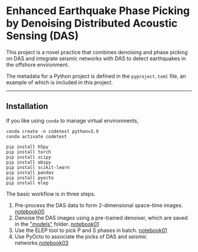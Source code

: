 # Enhanced Earthquake Phase Picking by Denoising Distributed Acoustic Sensing (DAS)

This project is a novel practice that combines denoising and phase picking on DAS and 
integrate seismic networks with DAS to detect earthquakes in the offshore environment. 

The metadata for a Python project is defined in the `pyproject.toml` file,
an example of which is included in this project.

----

## Installation

If you like using `conda` to manage virtual environments, 
```
conda create -n codetest python=3.9
conda activate codetest

pip install h5py
pip install torch
pip install scipy
pip install obspy
pip install scikit-learn
pip install pandas
pip install pyocto
pip install elep
```


The basic workflow is in three steps.

1. Pre-process the DAS data to form 2-dimensional space-time images. [notebook00]
2. Denoise the DAS images using a pre-trained denoiser, which are saved in the ["models"] folder. [notebook01]
3. Use the ELEP tool to pick P and S phases in batch. [notebook01]
4. Use PyOcto to associate the picks of DAS and seismic networks.[notebook03]



[DAS denoising]: https://github.com/Denolle-Lab/DASdenoise
[ELEP]: https://github.com/congcy/ELEP
[PyOcto]: https://github.com/yetinam/pyocto
[notebook00]: https://github.com/Denolle-Lab/Shi_etal_2023_denoiseDAS/blob/main/examples/paper0_dataprep_akdas.ipynb
[notebook01]: https://github.com/Denolle-Lab/Shi_etal_2023_denoiseDAS/blob/main/examples/paper1_denoise_pick.ipynb
[notebook02]: https://github.com/Denolle-Lab/Shi_etal_2023_denoiseDAS/blob/main/examples/paper2_phase_pick_stats.ipynb
[notebook03]: https://github.com/Denolle-Lab/Shi_etal_2023_denoiseDAS/blob/main/examples/paper3_catalog_building.ipynb
["models"]: https://github.com/Denolle-Lab/Shi_etal_2023_denoiseDAS/tree/main/models/mlmodel
